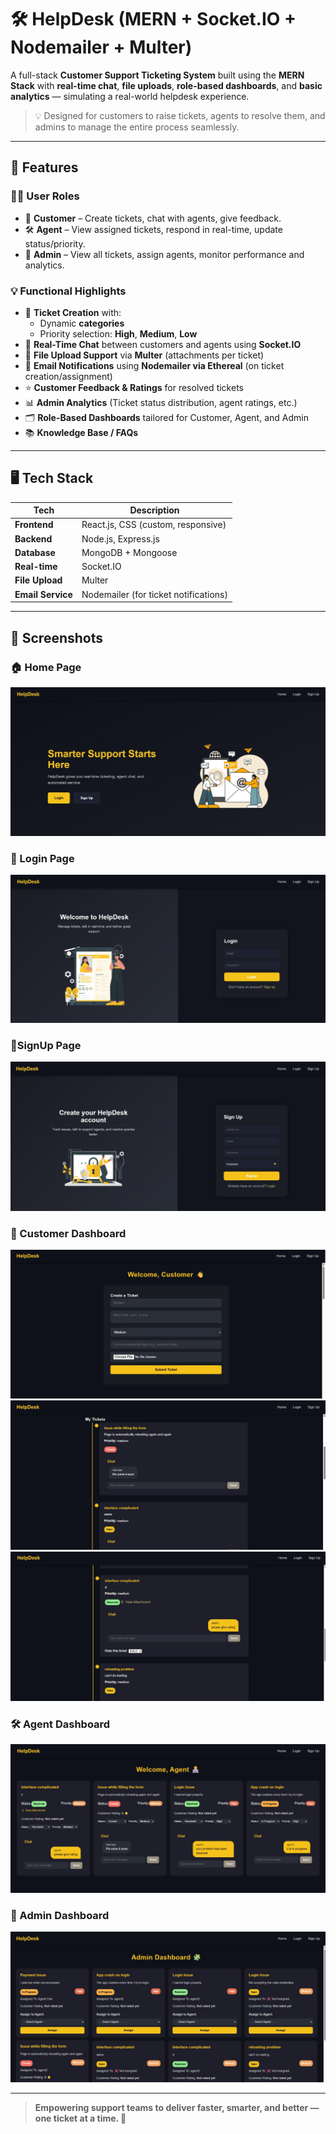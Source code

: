 # 🛠️ HelpDesk (MERN + Socket.IO + Nodemailer + Multer)


A full-stack **Customer Support Ticketing System** built using the **MERN Stack** with **real-time chat**, **file uploads**, **role-based dashboards**, and **basic analytics** — simulating a real-world helpdesk experience.

> 💡 Designed for customers to raise tickets, agents to resolve them, and admins to manage the entire process seamlessly.

---

## 🚀 Features

### 🧑‍💼 User Roles
- 👤 **Customer** – Create tickets, chat with agents, give feedback.
- 🛠️ **Agent** – View assigned tickets, respond in real-time, update status/priority.
- 👑 **Admin** – View all tickets, assign agents, monitor performance and analytics.

### 💡 Functional Highlights

- 🎫 **Ticket Creation** with:
  - Dynamic **categories**
  - Priority selection: **High**, **Medium**, **Low**
- 💬 **Real-Time Chat** between customers and agents using **Socket.IO**
- 📎 **File Upload Support** via **Multer** (attachments per ticket)
- 📧 **Email Notifications** using **Nodemailer via Ethereal** (on ticket creation/assignment)
- ⭐ **Customer Feedback & Ratings** for resolved tickets
- 📊 **Admin Analytics** (Ticket status distribution, agent ratings, etc.)
- 🗂️ **Role-Based Dashboards** tailored for Customer, Agent, and Admin
- 📚 **Knowledge Base / FAQs**

---

## 🖥️ Tech Stack

| Tech        | Description              |
|-------------|--------------------------|
| **Frontend**  | React.js, CSS (custom, responsive) |
| **Backend**   | Node.js, Express.js     |
| **Database**  | MongoDB + Mongoose      |
| **Real-time** | Socket.IO               |
| **File Upload** | Multer               |
| **Email Service** | Nodemailer (for ticket notifications) |

---

## 📸 Screenshots

### 🏠 Home Page
![Login Screenshot](screenshots/Home.jpg)

### 🔐 Login Page
![Login Screenshot](screenshots/Login.jpg)

### 🔐SignUp Page
![Login Screenshot](screenshots/SignUp.jpg)

### 👤 Customer Dashboard
![Customer Dashboard](screenshots/Customer1.jpg)
![Customer Dashboard](screenshots/Customer2.jpg)
![Customer Dashboard](screenshots/Customer3.jpg)


### 🛠️ Agent Dashboard
![Agent Dashboard](screenshots/Agent.jpg)

### 👑 Admin Dashboard
![Admin Dashboard](screenshots/Admin.jpg)


---

> **Empowering support teams to deliver faster, smarter, and better — one ticket at a time. 🎯**

